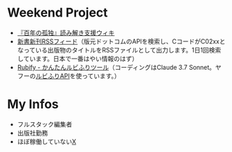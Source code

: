 # Weekend Project
- [『百年の孤独』読み解き支援ウィキ](http://macondowiki.notion.site/)
- [新書新刊RSSフィード](https://analekt.github.io/shinsho/index.xml)（版元ドットコムのAPIを検索し、CコードがC02xxとなっている出版物のタイトルをRSSファイルとして出力します。1日1回検索しています。日本で一番はやい情報のはず）
- [Rubify - かんたんルビふりツール](https://rubify.vercel.app/)（コーディングはClaude 3.7 Sonnet。ヤフーの[ルビふりAPI](https://developer.yahoo.co.jp/webapi/jlp/furigana/v2/furigana.html)を使っています。）

# My Infos
- フルスタック編集者
- 出版社勤務
- ほぼ稼働していない[X](http://x.com/analekt)
